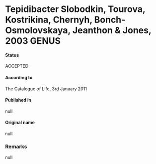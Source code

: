 # Tepidibacter Slobodkin, Tourova, Kostrikina, Chernyh, Bonch-Osmolovskaya, Jeanthon & Jones, 2003 GENUS

#### Status
ACCEPTED

#### According to
The Catalogue of Life, 3rd January 2011

#### Published in
null

#### Original name
null

### Remarks
null